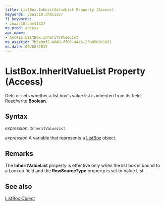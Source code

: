 ```yaml
---
title: ListBox.InheritValueList Property (Access)
keywords: vbaac10.chm11337
f1_keywords:
- vbaac10.chm11337
ms.prod: access
api_name:
- Access.ListBox.InheritValueList
ms.assetid: 7b5e0af5-4648-ff09-04a6-25b050dc1861
ms.date: 06/08/2017
---
```



# ListBox.InheritValueList Property (Access)

Gets or sets whether a list box's value list is inherited from its field. Read/write  **Boolean**.


## Syntax

 _expression_. `InheritValueList`

 _expression_ A variable that represents a [ListBox](./Access.ListBox.md) object.


## Remarks

The  **InheritValueList** property is effective only when the list box is bound to a Lookup field and the **RowSourceType** property is set to Value List.


## See also


[ListBox Object](Access.ListBox.md)

